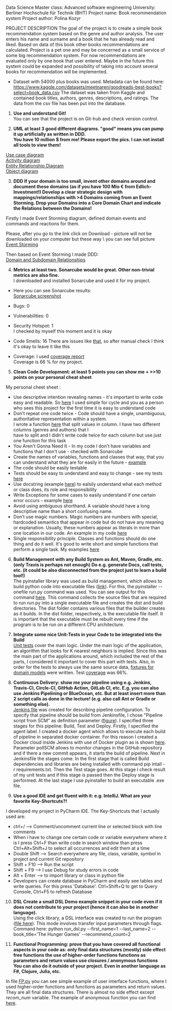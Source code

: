 Data Science Master class: Advanced software engineering
University: Berliner Hochschule für Technik (BHT)
Project name: Book recommendation system
Project author: Polina Kozyr


PROJECT DESCRIPTION
The goal of the project is to create a simple book recommendation system based on the genre and author analysis. The user enters his name and surname and a book that he has already read and liked. Based on data of this book other books recommendations are calculated. Project is a pet one and may be concerned as a small service of some big recommendation system. For now recommendations are evaluated only by one book that user entered. Maybe in the future this system could be expanded and possibility of taking into account several books for recommendation will be implemented. 

* Dataset with 54000 plus books was used.
Metadata can be found here:
https://www.kaggle.com/datasets/meetnaren/goodreads-best-books?select=book_data.csv
The dataset was taken from Kaggle and contained book titles, authors, genres, descriptions, and ratings. The data from the csv file has been put into the database.

1. **Use and understand Git!**<br />
You can see that the project is on Git-hub and check version control.

2. **UML at least 3 good different diagrams. "good" means you can pump it up artificially as written in DDD. \
You have 10 million $ from me! Please export the pics. I can not install all tools to view them!**<br />

[Use case diagram](https://github.com/polinatrump/book_recommendation/blob/master/Use_case_diagram.svg)<br />
[Activity diagram](https://github.com/polinatrump/book_recommendation/blob/master/Activity_diagram.svg)<br />
[Entity Relationship Diagram](https://github.com/polinatrump/book_recommendation/blob/master/Entity%20Relationship%20Diagram.jpg)<br />
[Object diagram](https://github.com/polinatrump/book_recommendation/blob/master/Object%20Diagram.jpg)

3. **DDD If your domain is too small, invent other domains around and document these domains (as if you have 100 Mio € from Edlich-Investment!) Develop a clear strategic design with mappings/relationships with >4 Domains coming from an Event Storming. Drop your Domains into a Core Domain Chart and indicate the Relations between the Domains!**<br />

Firstly I made Event Storming diagram, defined domain events and commands and reactions for them.

Please, after you go to the link click on Download - picture will not be downloaded on your computer but these way \ 
you can see full picture <br />
[Event Storming](https://github.com/polinatrump/book_recommendation/blob/master/EventStorming.jpg)<br />

Then based on Event Storming I made DDD:<br />
[Domain and Subdomain Relationships](https://github.com/polinatrump/book_recommendation/blob/master/DDD.jpg)<br />

4. **Metrics at least two. Sonarcube would be great. Other non-trivial metrics are also fine.**<br />
 I downloaded and installed Sonarcube and used it for my project.<br />
* Here you can see Sonarcube results:  <br />
[Sonarcube screenshot](https://github.com/polinatrump/book_recommendation/blob/master/Sonarcube.jpg)<br />

* Bugs: 0
* Vulnerabilities: 0
* Security Hotspot: 1 <br /> I checked by myself this moment and it is okay
* Code Smells: 16
There are issues like [that](https://github.com/polinatrump/book_recommendation/blob/master/Sonarcube_Code_smell.jpg), so after manual check I think it's okay to leave it like this<br />
* Coverage: I used [coverage report](https://github.com/polinatrump/book_recommendation/blob/master/Coverage.jpg)<br />
Coverage is 66 % for my project.

5. **Clean Code Development: at least 5 points you can show me + >>10 points on your personal cheat sheet**<br />

My personal cheet sheet :<br />

* Use descriptive intention revealing names - it's important to write code easy and readable. So [here](https://github.com/polinatrump/book_recommendation/blob/master/dataset_preprocessing.py#L85-L86) I used simple for cycle and you as a person who sees this project for the first time it is easy to understand code
* Don't repeat one code twice - Code should have a single, unambiguous, authoritative representation within a system. <br />
I wrote a function [here](https://github.com/polinatrump/book_recommendation/blob/master/dataset_preprocessing.py#L56-L58) that split values in column. I have two different columns (genres and authors) that I \
have to split and I didn't write code twice for each column but use just one function for this task
* You Aren't Gonna Need It - In my code I don't have variables and functions that I don't use - checked with Sonarcube
* Create the names of variables, functions and classes that way, that you can understand what they are for easily in the future - [example](https://github.com/polinatrump/book_recommendation/blob/master/src/models/BookModel.py#L22)
* The code should be easily testable
* Tests should be easy to understand and easy to change - see my tests [here](https://github.com/polinatrump/book_recommendation/blob/master/tests/unit/services/test_services.py#L6-L151)
* Use docstring (example [here](https://github.com/polinatrump/book_recommendation/blob/master/src/repository/author_repository.py#L13-L17)) to ealsily understand what each method or class does, its role and responsibility 
* Write Exceptions for some cases to easily understand if one certain error occurs - example [here](https://github.com/polinatrump/book_recommendation/blob/master/src/exceptions/author_exceptions.py#L3-L14) 
* Avoid using ambiguous shorthand. A variable should have a long descriptive name than a short confusing name.
* Don’t use magic numbers. Magic numbers are numbers with special, hardcoded semantics that appear in code but do not have any meaning or explanation. Usually, these numbers appear as literals in more than one location in our code. An example in my code [here](https://github.com/polinatrump/book_recommendation/blob/master/src/services/SearchNeighbours.py#L111)
* Single responsibility principle. Classes and functions should do one thing and do it well. It's good to write short and simple functions that perform a single task. My examples [here](https://github.com/polinatrump/book_recommendation/blob/master/dataset_preprocessing.py#L48-L81)


6. **Build Management with any Build System as Ant, Maven, Gradle, etc. (only Travis is perhaps not enough) Do e.g. generate Docs, call tests, etc. (it could be also disconnected from the project just to learn a build tool!)**<br />
The pyinstaller library was used as build management, which allows to build python code into executable files ([link](https://github.com/polinatrump/book_recommendation/blob/master/run.exe)). For this, the pyinstaller --onefile run.py command was used. You can see output for this command [here](https://github.com/polinatrump/book_recommendation/blob/master/pyinstaller_launch.txt). This command collects the source files that are required to run run.py into a single executable file and creates the dist and build directories. The dist folder contains various files that the builder creates as it builds. In the dist folder, respectively, is the executable file itself. It is important that the executable must be rebuilt every time if the program is to be run on a different CPU architecture.

7. **Integrate some nice Unit-Tests in your Code to be integrated into the Build**<br />
[Unit tests](https://github.com/polinatrump/book_recommendation/blob/master/tests/unit/services/test_services.py) cover the main logic. Under the main logic of the application, an algorithm that looks for K nearest neighbors is implied. Since this was the main part of the applications around, which included the rest of the parts, I considered it important to cover this part with tests. Also, in order for the tests to always use the same source data, [fixtures for domain models](https://github.com/polinatrump/book_recommendation/tree/master/tests/fixtures/domain) were written. Test [coverage](https://github.com/polinatrump/book_recommendation/blob/master/Coverage.jpg) was 66%.

8. **Continuous Delivery: show me your pipeline using e.g. Jenkins, Travis-CI, Circle-CI, GitHub Action, GitLab CI, etc. E.g. you can also use Jenkins Pipelining or BlueOcean, etc. But at least insert more than 2 script calls as done in the lecture! (e.g. also call Ant or Gradle or something else).**<br />
[Jenkins file](https://github.com/polinatrump/book_recommendation/blob/master/Jenkinsfile) was created for describing pipeline configuration. To specify that pipeline should be build from Jenkinsfile, I chose "Pipeline script from SCM" as definition parameter ([figure](https://github.com/polinatrump/book_recommendation/blob/master/Jenkins_screenshot1.jpg)). I specified three stages for this pipeline: Build, Test and Deploy. Firstly, I specified the agent label. I created a docker agent which allows to execute each build of pipeline in separated docker container. For this reason I created a Docker cloud inside Jenkins with use of Docker plugin as is shown [here](https://github.com/polinatrump/book_recommendation/blob/master/Jenkins_screenshot1.jpg).  Parameter pollSCM allows to monitor changes in the GitHub repository and if there a new commit appears, it starts the build of pipeline. Next in Jenkinsfile the stages come. In the first stage that is called Build dependencies and libraries are being installed with command pip intall -r requirements.txt. Then the Test stage goes. At this stage I check result of my unit tests and if this stage is passed then the Deploy stage is performed. At the last stage I use pyinstaller to build an executable .exe file.

9. **Use a good IDE and get fluent with it: e.g. IntelliJ. What are your favorite Key-Shortcuts?!**<br />

I developed my project in PyCharm IDE. The Key-Shortcuts that I actually used are:
* ctrl+/ --> Comment/uncomment current line or selected block with line comments
* When i have to change one certain code or variable everywhere where it is I press Ctrl+F than write code in search window than press Ctrl+Alt+Shift+J to select all occurrences and edit them at a time
* Double Shift --> Search everywhere any file, class, variable, symbol in project and current Git repository
* Shift + F10 --> Run the script
* Shift + F9 --> I use Debug for study errors in code
* Alt + Enter --> to import library or class in python file
* Developers can create database in PyCharm and easily see tables and write queries. For this press 'Database'. Ctrl+Shift+Q to get to Query Console, Ctrl+F5 to refresh Database

10. **DSL Create a small DSL Demo example snippet in your code even if it does not contribute to your project (hence it can also be in another language).**<br />
Using the click library, a DSL interface was created to run the program ([file here](https://github.com/polinatrump/book_recommendation/blob/master/src/entrypoints/DSLUserInterface.py)). This mode involves transfer input parameters through flags. Command here: python run_dsl.py --first_name=1 --last_name=2 --book_title='The Hunger Games' --recommend_count=2

11. **Functional Programming: prove that you have covered all functional aspects in your code as:
only final data structures
(mostly) side effect free functions
the use of higher-order functions
functions as parameters and return values
use closures / anonymous functions
You can also do it outside of your project. Even in another language as F#, Clojure, Julia, etc.**<br />

In file [FP.py](https://github.com/polinatrump/book_recommendation/blob/master/FP.py) you can see simple example of user interface functions, where I used higher-order functions and functions as parameters and return values. They are all final data structures. There is almost no side effect except _recom_num_ variable. The example of anonymous function you can find [here](https://github.com/polinatrump/book_recommendation/blob/master/src/services/SearchNeighbours.py#L29).